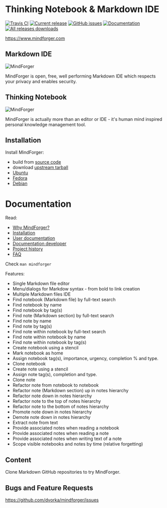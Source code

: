 # Thinking Notebook & Markdown IDE

[![Travis CI](https://travis-ci.org/dvorka/mindforger.svg?branch=master)](https://travis-ci.org/dvorka/mindforger)
[![Current release](https://img.shields.io/github/release/dvorka/mindforger.svg)](https://github.com/dvorka/mindforger/releases)
[![GitHub issues](https://img.shields.io/github/issues/dvorka/mindforger.svg?maxAge=360)](https://github.com/dvorka/mindforger/issues)
[![Documentation](https://img.shields.io/badge/project-documentation-blue.svg)](https://github.com/dvorka/mindforger-repository/memory/mindforger/index.md)
[![All releases downloads](https://img.shields.io/github/downloads/dvorka/mindforger/total.svg)](https://github.com/dvorka/mindforger/releases)

https://www.mindforger.com

## Markdown IDE
![MindForger](http://www.mindforger.com/github/github-markdown-ide.png?)

MindForger is open, free, well performing Markdown IDE which respects your privacy and enables security. 

## Thinking Notebook
![MindForger](http://www.mindforger.com/github/github-thinking-notebook.png)

MindForger is actually more than an editor or IDE - it's human mind inspired personal knowledge management tool.

## Installation
Install MindForger:
                           
* build from [source code](https://github.com/dvorka/mindforger-repository/blob/master/memory/mindforger/installation.md)
* download [upstream tarball](https://github.com/dvorka/mindforger/releases)
* [Ubuntu](https://github.com/dvorka/mindforger-repository/blob/master/memory/mindforger/installation.md#ubuntu-)
* [Fedora](https://github.com/dvorka/mindforger-repository/blob/master/memory/mindforger/installation.md#fedora-)
* [Debian](https://github.com/dvorka/mindforger-repository/blob/master/memory/mindforger/installation.md#debian-)

# Documentation
Read:

* [Why MindForger?](https://github.com/dvorka/mindforger-repository/blob/master/memory/mindforger/why-mindforger.md)
* [Installation](https://github.com/dvorka/mindforger-repository/blob/master/memory/mindforger/installation.md) 
* [User documentation](https://github.com/dvorka/mindforger-repository/blob/master/memory/mindforger/user-documentation.md) 
* [Documentation developer](https://github.com/dvorka/mindforger-repository/blob/master/memory/mindforger/developer-documentation.md)
* [Project history](https://github.com/dvorka/mindforger-repository/blob/master/memory/mindforger/history.md)
* [FAQ](https://github.com/dvorka/mindforger-repository/blob/master/memory/mindforger/faq.md)

Check `man mindforger`

Features:

* Single Markdown file editor
* Menu/dialogs for Markdow syntax - from bold to link creation
* Multiple Markdown files IDE
* Find notebook (Markdown file) by full-text search
* Find notebook by name
* Find notebook by tag(s)
* Find note (Markdown section) by full-text search
* Find note by name
* Find note by tag(s)
* Find note within notebook by full-text search
* Find note within notebook by name
* Find note within notebook by tag(s)
* Create notebook using a stencil
* Mark notebook as home
* Assign notebook tag(s), importance, urgency, completion % and type.
* Clone notebook
* Create note using a stencil
* Assign note tag(s), completion and type.
* Clone note
* Refactor note from notebook to notebook
* Refactor note (Markdown section) up in notes hierarchy
* Refactor note down in notes hierarchy
* Refactor note to the top of notes hierarchy
* Refactor note to the bottom of notes hierarchy
* Promote note down in notes hierarchy
* Demote note down in notes hierarchy
* Extract note from text
* Provide associated notes when reading a notebook
* Provide associated notes when reading a note
* Provide associated notes when writing text of a note
* Scope visible notebooks and notes by time (relative forgetting)

## Content
Clone Markdown GitHub repositories to try MindForger.

## Bugs and Feature Requests
https://github.com/dvorka/mindforger/issues
